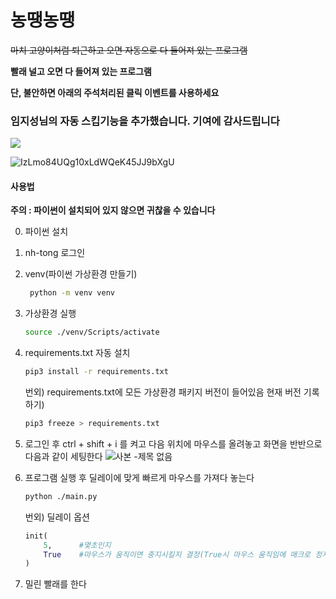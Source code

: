 # 농땡농땡

~~마치 고양이처럼 퇴근하고 오면 자동으로 다 들어져 있는 프로그램~~

__빨래 널고 오면 다 들어져 있는 프로그램__

__단, 불안하면 아래의 주석처리된 클릭 이벤트를 사용하세요__

### 임지성님의 자동 스킵기능을 추가했습니다. 기여에 감사드립니다

![](https://images.mypetlife.co.kr/content/uploads/2019/12/09151959/%EC%8B%AC%EC%8B%AC%ED%95%9C_%EA%B3%A0%EC%96%91%EC%9D%B42.png)

![IzLmo84UQg10xLdWQeK45JJ9bXgU](https://user-images.githubusercontent.com/52653682/157766102-a6321b70-ba3d-4ea6-b904-8a25b3412fae.gif)

#### 사용법

**주의 : 파이썬이 설치되어 있지 않으면 귀찮을 수 있습니다**

0. 파이썬 설치

1. nh-tong 로그인

2. venv(파이썬 가상환경 만들기)

    ```bash
     python -m venv venv
    ```

3. 가상환경 실행
    ```bash
    source ./venv/Scripts/activate
    ```
4. requirements.txt 자동 설치

    ```bash
    pip3 install -r requirements.txt
    ```

    번외) requirements.txt에 모든 가상환경 패키지 버전이 들어있음
    현재 버전 기록하기)

    ```bash
    pip3 freeze > requirements.txt
    ```

5. 로그인 후 ctrl + shift + i 를 켜고 다음 위치에 마우스를 올려놓고 화면을 반반으로 다음과 같이 세팅한다
![사본 -제목 없음](https://user-images.githubusercontent.com/52653682/158211115-69b6dc3d-425e-4102-b2d1-9b07c3152036.png)


6. 프로그램 실행 후 딜레이에 맞게 빠르게 마우스를 가져다 놓는다

    ```bash
    python ./main.py
    ```

    번외) 딜레이 옵션

    ```python
    init(
        5, 		#몇초인지
        True    #마우스가 움직이면 중지시킬지 결정(True시 마우스 움직임에 매크로 정지)
    )

    ```

7. 밀린 빨래를 한다
